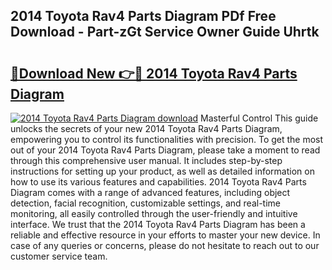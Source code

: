 ## 2014 Toyota Rav4 Parts Diagram PDf Free Download - Part-zGt Service Owner Guide Uhrtk

# <h2><a href="http://dfqiz1c.blite.top/?on=2014+Toyota+Rav4+Parts+Diagram">🔗Download New 👉🔴 2014 Toyota Rav4 Parts Diagram</a></h2>

[![2014 Toyota Rav4 Parts Diagram download](https://i.imgur.com/lujVjoI.png)](http://dfqiz1c.blite.top/?on=2014+Toyota+Rav4+Parts+Diagram)
Masterful Control This guide unlocks the secrets of your new 2014 Toyota Rav4 Parts Diagram, empowering you to control its functionalities with precision. To get the most out of your 2014 Toyota Rav4 Parts Diagram, please take a moment to read through this comprehensive user manual. It includes step-by-step instructions for setting up your product, as well as detailed information on how to use its various features and capabilities. 2014 Toyota Rav4 Parts Diagram comes with a range of advanced features, including object detection, facial recognition, customizable settings, and real-time monitoring, all easily controlled through the user-friendly and intuitive interface. We trust that the 2014 Toyota Rav4 Parts Diagram has been a reliable and effective resource in your efforts to master your new device. In case of any queries or concerns, please do not hesitate to reach out to our customer service team.
